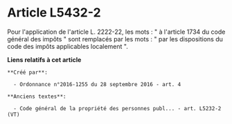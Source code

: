 # Article L5432-2

Pour l'application de l'article L. 2222-22, les mots : " à l'article 1734 du code général des impôts " sont remplacés par les
mots : " par les dispositions du code des impôts applicables localement ".

**Liens relatifs à cet article**

	**Créé par**:

	  - Ordonnance n°2016-1255 du 28 septembre 2016 - art. 4

	**Anciens textes**:

	  - Code général de la propriété des personnes publ... - art. L5232-2 (VT)
